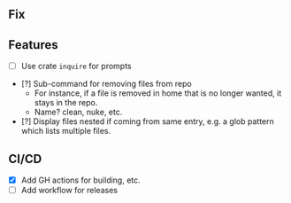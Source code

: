 ## Fix

## Features
- [ ] Use crate `inquire` for prompts
- [?] Sub-command for removing files from repo
  - For instance, if a file is removed in home that is no longer wanted, it stays in the repo.
  - Name? clean, nuke, etc.
- [?] Display files nested if coming from same entry, e.g. a glob pattern which lists multiple files.

## CI/CD
- [x] Add GH actions for building, etc.
- [ ] Add workflow for releases
